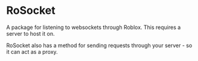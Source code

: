 # RoSocket
A package for listening to websockets through Roblox. This requires a server to host it on.

RoSocket also has a method for sending requests through your server - so it can act as a proxy.
